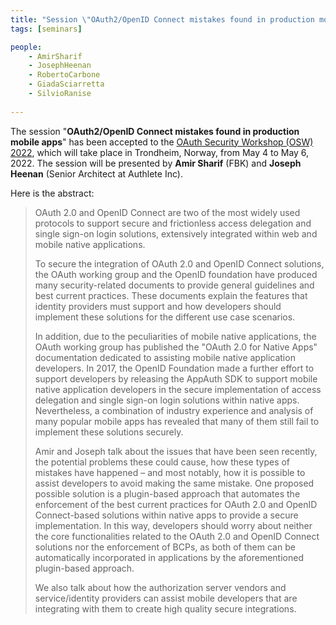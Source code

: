 ```yaml
---
title: "Session \"OAuth2/OpenID Connect mistakes found in production mobile apps\" at OAuth Security Workshop 2022"
tags: [seminars]

people:
    - AmirSharif
    - JosephHeenan
    - RobertoCarbone
    - GiadaSciarretta    
    - SilvioRanise
     
---
```


The session "**OAuth2/OpenID Connect mistakes found in production mobile apps**" has been accepted to the [OAuth Security Workshop (OSW) 2022](https://oauth.secworkshop.events/osw2022), which will take place in Trondheim, Norway, from May 4 to May 6, 2022. The session will be presented by **Amir Sharif** (FBK) and **Joseph Heenan** (Senior Architect at Authlete Inc).

Here is the abstract:

<blockquote>
<p>OAuth 2.0 and OpenID Connect are two of the most widely used protocols to support secure and frictionless access delegation and single sign-on login solutions, extensively integrated within web and mobile native applications.</p>

<p>To secure the integration of OAuth 2.0 and OpenID Connect solutions, the OAuth working group and the OpenID foundation have produced many security-related documents to provide general guidelines and best current practices. These documents explain the features that identity providers must support and how developers should implement these solutions for the different use case scenarios.</p>

<p>In addition, due to the peculiarities of mobile native applications, the OAuth working group has published the "OAuth 2.0 for Native Apps" documentation dedicated to assisting mobile native application developers. In 2017, the OpenID Foundation made a further effort to support developers by releasing the AppAuth SDK to support mobile native application developers in the secure implementation of access delegation and single sign-on login solutions within native apps. Nevertheless, a combination of industry experience and analysis of many popular mobile apps has revealed that many of them still fail to implement these solutions securely.</p>

<p>Amir and Joseph talk about the issues that have been seen recently, the potential problems these could cause, how these types of mistakes have happened – and most notably, how it is possible to assist developers to avoid making the same mistake. One proposed possible solution is a plugin-based approach that automates the enforcement of the best current practices for OAuth 2.0 and OpenID Connect-based solutions within native apps to provide a secure implementation. In this way, developers should worry about neither the core functionalities related to the OAuth 2.0 and OpenID Connect solutions nor the enforcement of BCPs, as both of them can be automatically incorporated in applications by the aforementioned plugin-based approach.</p>

<p>We also talk about how the authorization server vendors and service/identity providers can assist mobile developers that are integrating with them to create high quality secure integrations.</p>
</blockquote>